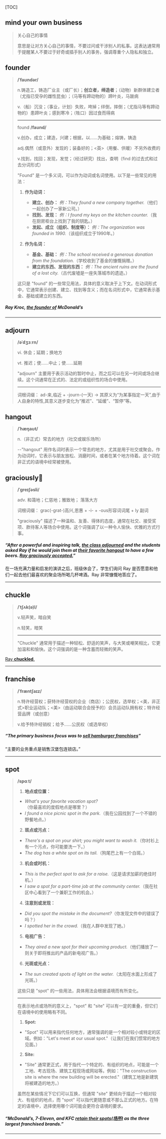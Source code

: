 [TOC]

## mind your own business

>关心自己的事情
>
>意思是让对方关心自己的事情，不要过问或干涉别人的私事。这表达通常用于提醒某人不要过于好奇或插手别人的事务，强调尊重个人隐私和独立。

## founder

> **/ˈfaʊndər/**
>
> n.铸造工，铸造厂业主（或厂长）；**创立者，缔造者**；（动物）新群体建立者（尤指已受孕的雌性昆虫）；（马等有蹄动物的）蹄叶炎，马跛病
>
> v.（船）沉没；（事业，计划）失败，垮掉；绊倒，摔倒；（尤指马等有蹄动物的）患蹄叶炎；感到寒冷；（牲口）因过食而得病
>
> ---
>
> found  **/faʊnd/**
>
> v.创办，成立；建造，兴建；根据，以……为基础；熔铸，铸造
>
> adj.偶然（或意外）发现的；装备好的；<英>（用餐、供暖）不另外收费的
>
> v.找到，找回；发现，发觉；（经过研究）找出，查明（find 的过去式和过去分词形式）
>
> "Found" 是一个多义词，可以作为动词或名词使用。以下是一些常见的用法：
>
> 1. **作为动词：**
>    - **建立、创办：** *例：They found a new company together.*（他们一起创办了一家新公司。）
>    - **找到、发现：** *例：I found my keys on the kitchen counter.*（我在厨房柜台上找到了我的钥匙。）
>    - **发起、成立（组织、制度等）：** *例：The organization was founded in 1990.*（该组织成立于1990年。）
>
> 2. **作为名词：**
>    - **基金、基础：** *例：The school received a generous donation from the foundation.*（学校收到了基金的慷慨捐赠。）
>    - **建立的东西、发现的东西：** *例：The ancient ruins are the found of a lost city.*（古代废墟是一座失落城市的遗迹。）
>
> 这只是 "found" 的一些常见用法，具体的意义取决于上下文。在动词形式中，它通常表示创建、建立、找到等含义；而在名词形式中，它通常表示基金、基础或建立的东西。

##### Ray Kroc, <u>the **founder** of</u> McDonald’s

---

## adjourn

> **/əˈdʒɜːrn/**
>
> vi.	休会；延期；换地方
>
> vt.	推迟；使……中止；使……延期
>
> "adjourn" 主要用于表示活动的暂时中止，而之后可以在另一时间或场合继续。这个词通常在正式的、法定的或组织性的场合中使用。
>
> ---
>
> 词根词缀： ad-来,临近 + -journ-(一天) → 其原义为“为某事指定一天”,由于人自身的特性,其意义逐步变化为“推迟”、“延缓”、“暂停”等。

## hangout

> **/ˈhæŋaʊt/**
>
> n.（非正式）常去的地方（社交或娱乐场所）
>
> --"hangout" 用作名词时表示一个常去的地方，尤其是用于社交或聚会。作为动词时，它表示与朋友放松、消磨时间，或者在某个地方待着。这个词在非正式的语境中经常被使用。

## graciously🚩

> **/ˈɡreɪʃəsli/**
>
> adv. 和蔼地；仁慈地；雅致地； 落落大方
>
> 词根词缀： grac(-grat-)高兴,恩惠 + -i- + -ous形容词词尾 + ly 副词
>
> "graciously" 描述了一种温和、友善、得体的态度，通常在社交、接受奖项、款待客人等场合中使用。这个词强调了以一种令人愉快、优雅的方式行事。

##### “After a powerful and inspiring talk, <u>the class **adjourned**</u> and the students asked Ray if he would join them at <u>their favorite **hangout**</u> to have a few beers. <u>Ray **graciously** accepted.</u>”

在一场充满力量和启发的演讲之后，班级休会了，学生们询问 Ray 是否愿意和他们一起去他们最喜欢的聚会场所喝几杯啤酒。Ray 非常慷慨地答应了。

---

## chuckle

> **/ˈtʃʌk(ə)l/**
>
> v.轻声笑，暗自笑
>
> n.轻笑，暗笑
>
> ---
>
> "Chuckle" 通常用于描述一种轻松、舒适的笑声，与大笑或嘲笑相比，它更加温和和愉快。这个词强调的是一种含蓄而轻微的笑声。

<u>Ray **chuckled**.</u> 

---

## franchise

> **/ˈfræntʃaɪz/**
>
> n.特许经营权；获特许经营权的企业（商店）；公民权，选举权；<美，非正式>职业运动队；<美>（由运动联合会授予的）会员运动队拥有权；特许经营品牌（或创意）
>
> v.给予特许经销权；给予……公民权（或选举权）

##### “The primary business focus was to <u>sell hamburger **franchises**</u>”  

“主要的业务重点是销售汉堡包连锁店。”

---

## spot

>**/spɑːt/**
>
>1. **地点或位置：**
>  - *What's your favorite vacation spot?*（你最喜欢的度假地点是哪里？）
>  - *I found a nice picnic spot in the park.*（我在公园找到了一个不错的野餐地点。）
>
>2. **斑点或污点：**
>  - *There's a spot on your shirt; you might want to wash it.*（你衬衫上有一个污点，你可能要洗一下。）
>  - *The dog has a white spot on its tail.*（狗尾巴上有一个白斑。）
>
>3. **机会或时机：**
>  - *This is the perfect spot to ask for a raise.*（这是请求加薪的绝佳时机。）
>  - *I saw a spot for a part-time job at the community center.*（我在社区中心看到了一个兼职工作的机会。）
>
>4. **注意到或发现：**
>  - *Did you spot the mistake in the document?*（你发现文件中的错误了吗？）
>  - *I spotted her in the crowd.*（我在人群中发现了她。）
>
>5. **电视广告：**
>  - *They aired a new spot for their upcoming product.*（他们播放了一则关于即将推出的产品的新电视广告。）
>
>6. **光斑或光点：**
>  - *The sun created spots of light on the water.*（太阳在水面上形成了光斑。）
>
>这些只是 "spot" 的一些用法，具体用法会根据语境而有所变化。
>
>---
>
>在表示地点或场所的意义上，"spot" 和 "site" 可以有一定的重叠，但它们在语境中的使用略有不同。
>
>1. **Spot:**
>   - "Spot" 可以用来指代任何地方，通常强调的是一个相对较小或特定的区域。例如："Let's meet at our usual spot."（让我们在我们惯常的地方见面。）
>
>2. **Site:**
>   - "Site" 通常更正式，用于指代一个特定的、有组织的地点，可能是一个工地、考古现场、建筑工程现场或网站等。例如："The construction site is where the new building will be erected."（建筑工地是新建筑将被建造的地方。）
>
>虽然在某些情况下它们可以互换，但通常 "site" 更倾向于描述一个相对较大、有组织的地点，而 "spot" 可以指代更随意或不那么正式的地方。在特定的语境中，选择使用哪个词可能会更符合语境的要求。

##### “McDonald’s, 7-Eleven, and KFC <u>retain their **spots**(场所)</u> as the three largest franchised brands.”

---